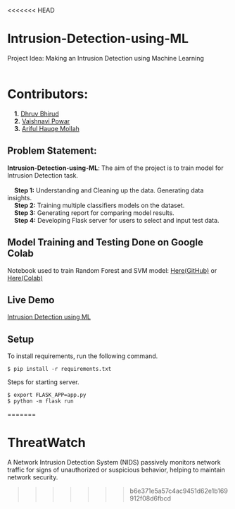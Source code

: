 <<<<<<< HEAD
# Intrusion-Detection-using-ML
Project Idea: Making an Intrusion Detection using Machine Learning<br/><br/>
# Contributors:<br/>
&nbsp;  &nbsp;  **1.** [Dhruv Bhirud](https://github.com/DhruvBhirud)<br/>
&nbsp;  &nbsp;  **2.** [Vaishnavi Powar](https://github.com/powar02vaishnavi)<br/>
&nbsp;  &nbsp;  **3.** [Ariful Hauqe Mollah](https://github.com/GaLaCtO-NaMiKaZe)<br/>

## **Problem Statement:** <br/>
**Intrusion-Detection-using-ML**: The aim of the project is to train model for Intrusion Detection task.
<br/><br/>
&nbsp;  &nbsp;  **Step 1:** Understanding and Cleaning up the data. Generating data insights.<br/>
&nbsp;  &nbsp;  **Step 2:** Training multiple classifiers models on the dataset.<br/>
&nbsp;  &nbsp;  **Step 3:** Generating report for comparing model results.<br/>
&nbsp;  &nbsp;  **Step 4:** Developing Flask server for users to select and input test data.

## Model Training and Testing Done on Google Colab
Notebook used to train Random Forest and SVM model: [Here(GitHub)](IDS_model_train.ipynb) or [Here(Colab)](https://colab.research.google.com/drive/11kv-N8lCQcjN3qSohgnwEZKdtgsGaO9r?usp=sharing) <br/>

## Live Demo
[Intrusion Detection using ML](https://ids.onrender.com/)

## Setup
To install requirements, run the following command.<br/>
```
$ pip install -r requirements.txt
```
Steps for starting server.
```
$ export FLASK_APP=app.py
$ python -m flask run
```
=======
# ThreatWatch
A Network Intrusion Detection System (NIDS) passively monitors network traffic for signs of unauthorized or suspicious behavior, helping to maintain network security.
>>>>>>> b6e371e5a57c4ac9451d62e1b169912f08d6fbcd
